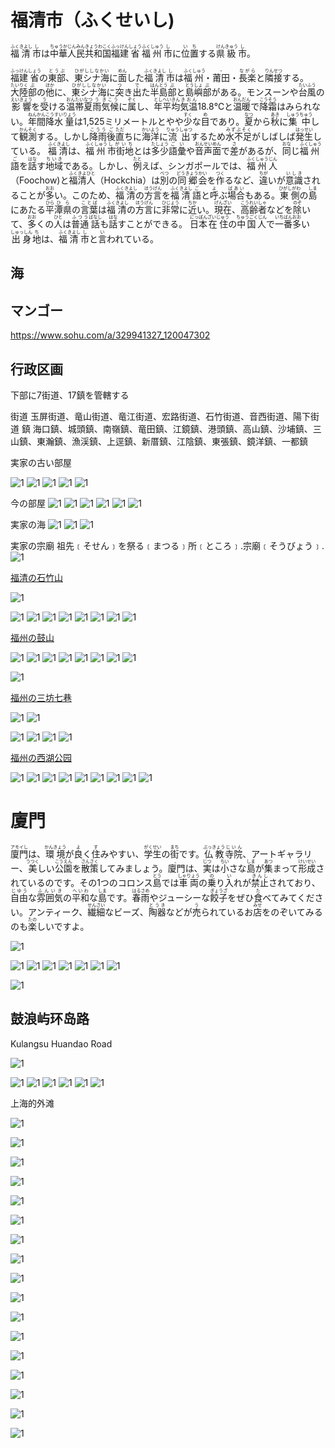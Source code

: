 
# 福清市（ふくせいし)
<ruby><rb>福</rb><rt>ふく</rt></ruby><ruby><rb>清</rb><rt>きよし</rt></ruby><ruby><rb>市</rb><rt>し</rt></ruby>は<ruby><rb>中華人民共和国</rb><rt>ちゅうかじんみんきょうわこく</rt></ruby><ruby><rb>福建</rb><rt>ふっけん</rt></ruby><ruby><rb>省</rb><rt>しょう</rt></ruby><ruby><rb>福</rb><rt>ふく</rt></ruby><ruby><rb>州</rb><rt>しゅう</rt></ruby><ruby><rb>市</rb><rt>し</rt></ruby>に<ruby><rb>位置</rb><rt>いち</rt></ruby>する<ruby><rb>県</rb><rt>けん</rt></ruby><ruby><rb>級</rb><rt>きゅう</rt></ruby><ruby><rb>市</rb><rt>し</rt></ruby>。

<ruby><rb>福建</rb><rt>ふっけん</rt></ruby><ruby><rb>省</rb><rt>しょう</rt></ruby>の<ruby><rb>東部</rb><rt>とうぶ</rt></ruby>、<ruby><rb>東シナ海</rb><rt>ひがししなかい</rt></ruby>に<ruby><rb>面</rb><rt>めん</rt></ruby>した<ruby><rb>福</rb><rt>ふく</rt></ruby><ruby><rb>清</rb><rt>きよし</rt></ruby><ruby><rb>市</rb><rt>し</rt></ruby>は<ruby><rb>福</rb><rt>ふく</rt></ruby><ruby><rb>州</rb><rt>しゅう</rt></ruby>・<ruby><rb>莆田</rb><rt>・</rt></ruby>・<ruby><rb>長楽</rb><rt>ながら</rt></ruby>と<ruby><rb>隣接</rb><rt>りんせつ</rt></ruby>する。<ruby><rb>大陸</rb><rt>たいりく</rt></ruby><ruby><rb>部</rb><rt>ぶ</rt></ruby>の<ruby><rb>他</rb><rt>ほか</rt></ruby>に、<ruby><rb>東シナ海</rb><rt>ひがししなかい</rt></ruby>に<ruby><rb>突</rb><rt>つ</rt></ruby>き<ruby><rb>出</rb><rt>で</rt></ruby>た<ruby><rb>半島</rb><rt>はんとう</rt></ruby><ruby><rb>部</rb><rt>ぶ</rt></ruby>と<ruby><rb>島嶼</rb><rt>とうしょ</rt></ruby><ruby><rb>部</rb><rt>ぶ</rt></ruby>がある。モンスーンや<ruby><rb>台風</rb><rt>たいふう</rt></ruby>の<ruby><rb>影響</rb><rt>えいきょう</rt></ruby>を<ruby><rb>受</rb><rt>う</rt></ruby>ける<ruby><rb>温帯</rb><rt>おんたい</rt></ruby><ruby><rb>夏</rb><rt>なつ</rt></ruby><ruby><rb>雨</rb><rt>う</rt></ruby><ruby><rb>気候</rb><rt>きこう</rt></ruby>に<ruby><rb>属</rb><rt>ぞく</rt></ruby>し、<ruby><rb>年</rb><rt>とし</rt></ruby><ruby><rb>平均</rb><rt>へいきん</rt></ruby><ruby><rb>気温</rb><rt>きおん</rt></ruby>18.8℃と<ruby><rb>温暖</rb><rt>おんだん</rt></ruby>で<ruby><rb>降霜</rb><rt>こうそう</rt></ruby>はみられない。<ruby><rb>年間</rb><rt>ねんかん</rt></ruby><ruby><rb>降水</rb><rt>こうすい</rt></ruby><ruby><rb>量</rb><rt>りょう</rt></ruby>は1,525ミリメートルとやや<ruby><rb>少</rb><rt>すく</rt></ruby>な<ruby><rb>目</rb><rt>め</rt></ruby>であり。<ruby><rb>夏</rb><rt>なつ</rt></ruby>から<ruby><rb>秋</rb><rt>あき</rt></ruby>に<ruby><rb>集中</rb><rt>しゅうちゅう</rt></ruby>して<ruby><rb>観測</rb><rt>かんそく</rt></ruby>する。しかし<ruby><rb>降雨</rb><rt>こうう</rt></ruby><ruby><rb>後</rb><rt>ご</rt></ruby><ruby><rb>直</rb><rt>ただ</rt></ruby>ちに<ruby><rb>海洋</rb><rt>かいよう</rt></ruby>に<ruby><rb>流出</rb><rt>りゅうしゅつ</rt></ruby>するため<ruby><rb>水不足</rb><rt>みずぶそく</rt></ruby>がしばしば<ruby><rb>発生</rb><rt>はっせい</rt></ruby>している。 <ruby><rb>福</rb><rt>ふく</rt></ruby><ruby><rb>清</rb><rt>きよし</rt></ruby>は、<ruby><rb>福</rb><rt>ふく</rt></ruby><ruby><rb>州</rb><rt>しゅう</rt></ruby><ruby><rb>市街地</rb><rt>しがいち</rt></ruby>とは<ruby><rb>多少</rb><rt>たしょう</rt></ruby><ruby><rb>語彙</rb><rt>ごい</rt></ruby>や<ruby><rb>音声</rb><rt>おんせい</rt></ruby><ruby><rb>面</rb><rt>めん</rt></ruby>で<ruby><rb>差</rb><rt>さ</rt></ruby>があるが、<ruby><rb>同</rb><rt>おな</rt></ruby>じ<ruby><rb>福</rb><rt>ふく</rt></ruby><ruby><rb>州</rb><rt>しゅう</rt></ruby><ruby><rb>語</rb><rt>ご</rt></ruby>を<ruby><rb>話</rb><rt>はな</rt></ruby>す<ruby><rb>地域</rb><rt>ちいき</rt></ruby>である。しかし、<ruby><rb>例</rb><rt>たと</rt></ruby>えば、シンガポールでは、<ruby><rb>福</rb><rt>ふく</rt></ruby><ruby><rb>州</rb><rt>しゅう</rt></ruby><ruby><rb>人</rb><rt>じん</rt></ruby>（Foochow)と<ruby><rb>福</rb><rt>ふく</rt></ruby><ruby><rb>清人</rb><rt>きよひと</rt></ruby>（Hockchia）は<ruby><rb>別</rb><rt>べつ</rt></ruby>の<ruby><rb>同郷</rb><rt>どうきょう</rt></ruby><ruby><rb>会</rb><rt>かい</rt></ruby>を<ruby><rb>作</rb><rt>つく</rt></ruby>るなど、<ruby><rb>違</rb><rt>ちが</rt></ruby>いが<ruby><rb>意識</rb><rt>いしき</rt></ruby>されることが<ruby><rb>多</rb><rt>おお</rt></ruby>い。このため、<ruby><rb>福</rb><rt>ふく</rt></ruby><ruby><rb>清</rb><rt>きよし</rt></ruby>の<ruby><rb>方言</rb><rt>ほうげん</rt></ruby>を<ruby><rb>福</rb><rt>ふく</rt></ruby><ruby><rb>清</rb><rt>きよし</rt></ruby><ruby><rb>語</rb><rt>ご</rt></ruby>と<ruby><rb>呼</rb><rt>よ</rt></ruby>ぶ<ruby><rb>場合</rb><rt>ばあい</rt></ruby>もある。<ruby><rb>東側</rb><rt>ひがしがわ</rt></ruby>の<ruby><rb>島</rb><rt>しま</rt></ruby>にあたる<ruby><rb>平</rb><rt>ひら</rt></ruby><ruby><rb>潭県</rb><rt>ひら</rt></ruby>の<ruby><rb>言葉</rb><rt>ことば</rt></ruby>は<ruby><rb>福</rb><rt>ふく</rt></ruby><ruby><rb>清</rb><rt>きよし</rt></ruby>の<ruby><rb>方言</rb><rt>ほうげん</rt></ruby>に<ruby><rb>非常</rb><rt>ひじょう</rt></ruby>に<ruby><rb>近</rb><rt>ちか</rt></ruby>い。<ruby><rb>現在</rb><rt>げんざい</rt></ruby>、<ruby><rb>高齢</rb><rt>こうれい</rt></ruby><ruby><rb>者</rb><rt>しゃ</rt></ruby>などを<ruby><rb>除</rb><rt>のぞ</rt></ruby>いて、<ruby><rb>多</rb><rt>おお</rt></ruby>くの<ruby><rb>人</rb><rt>ひと</rt></ruby>は<ruby><rb>普通</rb><rt>ふつう</rt></ruby><ruby><rb>話</rb><rt>ばなし</rt></ruby>も<ruby><rb>話</rb><rt>はな</rt></ruby>すことができる。 <ruby><rb>日本</rb><rt>にっぽん</rt></ruby><ruby><rb>在住</rb><rt>ざいじゅう</rt></ruby>の<ruby><rb>中国人</rb><rt>ちゅうごくじん</rt></ruby>で<ruby><rb>一番</rb><rt>いちばん</rt></ruby><ruby><rb>多</rb><rt>おお</rt></ruby>い<ruby><rb>出身</rb><rt>しゅっしん</rt></ruby><ruby><rb>地</rb><rt>ち</rt></ruby>は、<ruby><rb>福</rb><rt>ふく</rt></ruby><ruby><rb>清</rb><rt>きよし</rt></ruby><ruby><rb>市</rb><rt>し</rt></ruby>と<ruby><rb>言</rb><rt>い</rt></ruby>われている。

## 海



## マンゴー

https://www.sohu.com/a/329941327_120047302


## 行政区画


下部に7街道、17鎮を管轄する

街道
玉屏街道、竜山街道、竜江街道、宏路街道、石竹街道、音西街道、陽下街道
鎮
海口鎮、城頭鎮、南嶺鎮、竜田鎮、江鏡鎮、港頭鎮、高山鎮、沙埔鎮、三山鎮、東瀚鎮、漁渓鎮、上逕鎮、新厝鎮、江陰鎮、東張鎮、鏡洋鎮、一都鎮


実家の古い部屋

![1](image/fuxi01.jpg)
![1](image/fuxi03.jpg)
![1](image/fuxi05.jpg)
![1](image/fuxi08.jpg)
![1](image/fuxi09.jpg)

今の部屋
![1](image/fuxi06.jpg)
![1](image/fuxi20.jpg)
![1](image/fuxi21.jpg)
![1](image/fuxi22.jpg)
![1](image/fuxi23.jpg)
![1](image/fuxi24.jpg)

実家の海
![1](image/fuxi04.jpg)
![1](image/fuxi07.jpg)
![1](image/fuxi18.png)




実家の宗廟
祖先﹝そせん﹞を祭る﹝まつる﹞所﹝ところ﹞.宗廟﹝そうびょう﹞.
![1](image/fuxi02.jpg)


[福清の石竹山](https://www.tripadvisor.jp/Attraction_Review-g657954-d1851038-Reviews-Shizhu_Mountain-Fuqing_Fujian.html)

![1](image/fuxi11.jpg)

![1](image/fuxi10.jpg)
![1](image/fuxi11.jpg)
![1](image/fuxi12.jpg)
![1](image/fuxi13.jpg)
![1](image/fuxi14.jpg)
![1](image/fuxi15.jpg)
![1](image/fuxi16.jpg)
![1](image/fuxi17.jpg)



[福州の鼓山](https://www.tripadvisor.jp/Attraction_Review-g297405-d561401-Reviews-Drum_Mountain_Gu_Shan-Fuzhou_Fujian.html)

![1](https://timgsa.baidu.com/timg?image&quality=80&size=b9999_10000&sec=1599491448315&di=8c519f40f69a2e617df7edb8c1d8217c&imgtype=0&src=http%3A%2F%2Fattach.bbs.miui.com%2Fforum%2F201211%2F13%2F143024328zv3va7ziibw7a.jpg)
![1](https://timgsa.baidu.com/timg?image&quality=80&size=b9999_10000&sec=1599491487127&di=555042174550fdcc8e6bbcfe0741b434&imgtype=0&src=http%3A%2F%2Fimg0.imgtn.bdimg.com%2Fit%2Fu%3D3486572225%2C114106186%26fm%3D214%26gp%3D0.jpg)
![1](https://timgsa.baidu.com/timg?image&quality=80&size=b9999_10000&sec=1599491448310&di=e3e4f4b0f6841f5e0cdba986b2da5d2f&imgtype=0&src=http%3A%2F%2Fwww.917ii.com%2Fbbs%2Fdata%2Fattachment%2Fforum%2F201512%2F17%2F091146y7qlgg8tloozaawg.jpg)
![1](https://timgsa.baidu.com/timg?image&quality=80&size=b9999_10000&sec=1599491448310&di=69a1cca1d52f36b7a59352bd8b0baa60&imgtype=0&src=http%3A%2F%2F5b0988e595225.cdn.sohucs.com%2Fimages%2F20180118%2F2593d3d72fdf4b818df5f6274cdb4907.jpeg)
![1](https://timgsa.baidu.com/timg?image&quality=80&size=b9999_10000&sec=1599491448310&di=4548ed0e3d5b1d34e309b1cb4e36be6b&imgtype=0&src=http%3A%2F%2Fyouimg1.c-ctrip.com%2Ftarget%2Ffd%2Ftg%2Fg3%2FM03%2F45%2FA1%2FCggYGVZuAE-ACaDpAAR3VLy93Ak663.jpg)
![1](https://ss1.bdstatic.com/70cFuXSh_Q1YnxGkpoWK1HF6hhy/it/u=516040227,4168594752&fm=26&gp=0.jpg)
![1](https://ss1.bdstatic.com/70cFvXSh_Q1YnxGkpoWK1HF6hhy/it/u=1279246586,3626859225&fm=26&gp=0.jpg)
![1](https://ss1.bdstatic.com/70cFvXSh_Q1YnxGkpoWK1HF6hhy/it/u=1279246586,3626859225&fm=26&gp=0.jpg)

![1](https://timgsa.baidu.com/timg?image&quality=80&size=b9999_10000&sec=1599491560069&di=2983372a97c4698cb30f83884d38c68d&imgtype=0&src=http%3A%2F%2Fcdn.moji002.com%2Fimages%2Fsimgs%2F2017%2F04%2F29%2F14934202060.73261500.1840_android.jpg)


[福州の三坊七巷](https://www.tripadvisor.jp/Attraction_Review-g297405-d1851046-Reviews-Architectural_buildings_of_Sanfang_Qixiang_and_Zhuzi_Workshop-Fuzhou_Fujian.html)

![1](https://timgsa.baidu.com/timg?image&quality=80&size=b9999_10000&sec=1599491772472&di=8e1e5ab4305e405b015ca84835c0b31e&imgtype=0&src=http%3A%2F%2Fpic1.win4000.com%2Fwallpaper%2Fd%2F53c7354766c5f.jpg)
![1](https://timgsa.baidu.com/timg?image&quality=80&size=b9999_10000&sec=1599491772472&di=f46a1fef715e0a10694c416558a521eb&imgtype=0&src=http%3A%2F%2Fdimg08.c-ctrip.com%2Fimages%2F1004070000002sngx6B9E_C_671_10000_Q90.jpg)

![1](https://timgsa.baidu.com/timg?image&quality=80&size=b9999_10000&sec=1599491772469&di=0440f7d82578c5cdd3a2110247f02714&imgtype=0&src=http%3A%2F%2Fimg1.qunarzz.com%2Ftravel%2Fd5%2F1507%2F96%2F9cca56c3b7c852.jpg_r_720x480x95_a1bae872.jpg)
![1](https://timgsa.baidu.com/timg?image&quality=80&size=b9999_10000&sec=1599491772466&di=f4f031961f0b0dc0fe3e8b92c81f0d3e&imgtype=0&src=http%3A%2F%2Fimg.pconline.com.cn%2Fimages%2Fupload%2Fupc%2Ftx%2Fphotoblog%2F1310%2F01%2Fc30%2F26717732_26717732_1380628905343_mthumb.jpg)
![1](https://timgsa.baidu.com/timg?image&quality=80&size=b9999_10000&sec=1599491772464&di=d758b05dbf6caafd86449bd69c3e5bc9&imgtype=0&src=http%3A%2F%2Fs2.lvjs.com.cn%2Fuploads%2Fpc%2Fplace2%2F2015-12-03%2F26b1bcfe-7f26-408d-8322-4ac5962cff8a.jpg)
![1](https://timgsa.baidu.com/timg?image&quality=80&size=b9999_10000&sec=1599491833781&di=d6e8f2e6f2dcf111dc62220bc29b8ff2&imgtype=0&src=http%3A%2F%2Fwmf.fjsen.com%2Fimages%2Fattachement%2Fjpg%2Fsite103%2F20120910%2F4437e612cf0411b78e0c5b.jpg)



[福州の西湖公园](https://timgsa.baidu.com/timg?image&quality=80&size=b9999_10000&sec=1599491560069&di=2983372a97c4698cb30f83884d38c68d&imgtype=0&src=http%3A%2F%2Fcdn.moji002.com%2Fimages%2Fsimgs%2F2017%2F04%2F29%2F14934202060.73261500.1840_android.jpg)

![1](https://timgsa.baidu.com/timg?image&quality=80&size=b9999_10000&sec=1599491895691&di=41ed34f70bcadced2f2714592c0d5909&imgtype=0&src=http%3A%2F%2Fbbs-fd.zol-img.com.cn%2Ft_s1200x5000%2Fg4%2FM05%2F0E%2F07%2FCg-4WVIRzwqIHWhEABBzsPgG9fQAAK4-wHGy3cAEHPI478.jpg)
![1](https://timgsa.baidu.com/timg?image&quality=80&size=b9999_10000&sec=1599491895691&di=c6f04416adb42ee365cce34051e0522d&imgtype=0&src=http%3A%2F%2Fp2-q.mafengwo.net%2Fs12%2FM00%2F2F%2F09%2FwKgED1vaxZGAJz0BAAx1qFTfM_g78.jpeg%3FimageMogr2%2Fstrip)
![1](https://timgsa.baidu.com/timg?image&quality=80&size=b9999_10000&sec=1599491895690&di=28c18b51f9830d5e589f419448c84e8b&imgtype=0&src=http%3A%2F%2Fimg.pconline.com.cn%2Fimages%2Fupload%2Fupc%2Ftx%2Fitbbs%2F1212%2F06%2Fc0%2F16380342_1354723999187_1024x1024it.jpg)
![1](https://timgsa.baidu.com/timg?image&quality=80&size=b9999_10000&sec=1599491895689&di=cd5a3f7e3c2a6ce33b1d271a87784b3b&imgtype=0&src=http%3A%2F%2Fwww.fzits.com%2Fattached%2Fimage%2F20200103%2F20200103092317_4773.jpg)
![1](https://ss0.bdstatic.com/70cFvHSh_Q1YnxGkpoWK1HF6hhy/it/u=3118056179,3039626519&fm=26&gp=0.jpg)
![1](https://timgsa.baidu.com/timg?image&quality=80&size=b9999_10000&sec=1599491955273&di=df92788dd4260339dac553022adac8c5&imgtype=0&src=http%3A%2F%2Fimg8.zol.com.cn%2Fbbs%2Fupload%2F24479%2F24478966.JPG)
![1](https://timgsa.baidu.com/timg?image&quality=80&size=b9999_10000&sec=1599491955273&di=0183b80eeb57a8f9b3a7b2640a31dff8&imgtype=0&src=http%3A%2F%2F5b0988e595225.cdn.sohucs.com%2Fimages%2F20171102%2Fc9b1f382e5db45d88e299e53bfa6d9d9.jpeg)
![1](https://timgsa.baidu.com/timg?image&quality=80&size=b9999_10000&sec=1599491955273&di=037fe65dee4cfc58cc95174bacf5aed2&imgtype=0&src=http%3A%2F%2Fi2.chinanews.com%2Fsimg%2Fhd%2F2017%2F04%2F02%2Faef233f6c5674236b9b30b427009d605.jpg)
![1](https://timgsa.baidu.com/timg?image&quality=80&size=b9999_10000&sec=1599491955271&di=850be5a6c3ea9ff05f8ae16b3bf2f374&imgtype=0&src=http%3A%2F%2Fimg.pconline.com.cn%2Fimages%2Fupload%2Fupc%2Ftx%2Fitbbs%2F1402%2F26%2Fc33%2F31601417_1393428118822_mthumb.jpg)




 # 廈門
<ruby><rb>廈門</rb><rt>アモイし</rt></ruby>は、<ruby><rb>環境</rb><rt>かんきょう</rt></ruby>が<ruby><rb>良</rb><rt>よ</rt></ruby>く<ruby><rb>住</rb><rt>す</rt></ruby>みやすい、<ruby><rb>学生</rb><rt>がくせい</rt></ruby>の<ruby><rb>街</rb><rt>まち</rt></ruby>です。<ruby><rb>仏教</rb><rt>ぶっきょう</rt></ruby><ruby><rb>寺院</rb><rt>じいん</rt></ruby>、アートギャラリー、<ruby><rb>美</rb><rt>うつく</rt></ruby>しい<ruby><rb>公園</rb><rt>こうえん</rt></ruby>を<ruby><rb>散策</rb><rt>さんさく</rt></ruby>してみましょう。<ruby><rb>廈門</rb><rt>。</rt></ruby>は、<ruby><rb>実</rb><rt>じつ</rt></ruby>は<ruby><rb>小</rb><rt>ちい</rt></ruby>さな<ruby><rb>島</rb><rt>しま</rt></ruby>が<ruby><rb>集</rb><rt>あつ</rt></ruby>まって<ruby><rb>形成</rb><rt>けいせい</rt></ruby>されているのです。その1つのコロンス<ruby><rb>島</rb><rt>とう</rt></ruby>では<ruby><rb>車両</rb><rt>しゃりょう</rt></ruby>の<ruby><rb>乗</rb><rt>の</rt></ruby>り<ruby><rb>入</rb><rt>い</rt></ruby>れが<ruby><rb>禁止</rb><rt>きんし</rt></ruby>されており、<ruby><rb>自由</rb><rt>じゆう</rt></ruby>な<ruby><rb>雰囲気</rb><rt>ふんいき</rt></ruby>の<ruby><rb>平和</rb><rt>へいわ</rt></ruby>な<ruby><rb>島</rb><rt>しま</rt></ruby>です。<ruby><rb>春雨</rb><rt>はるさめ</rt></ruby>やジューシーな<ruby><rb>餃子</rb><rt>ぎょうざ</rt></ruby>をぜひ<ruby><rb>食</rb><rt>た</rt></ruby>べてみてください。アンティーク、<ruby><rb>繊細</rb><rt>せんさい</rt></ruby>なビーズ、<ruby><rb>陶器</rb><rt>とうき</rt></ruby>などが<ruby><rb>売</rb><rt>う</rt></ruby>られているお<ruby><rb>店</rb><rt>みせ</rt></ruby>をのぞいてみるのも<ruby><rb>楽</rb><rt>たの</rt></ruby>しいですよ。


![1](https://media-cdn.tripadvisor.com/media/photo-o/06/94/d4/db/millennium-temple.jpg)

![1](https://media-cdn.tripadvisor.com/media/photo-o/06/94/d4/d5/yacht.jpg)
![1](https://media-cdn.tripadvisor.com/media/photo-o/06/94/d4/de/shopping-street.jpg)
![1](https://timgsa.baidu.com/timg?image&quality=80&size=b9999_10000&sec=1599491144718&di=2e7b7c07254c08ee3dab6844676efe7b&imgtype=0&src=http%3A%2F%2Fscience.china.com.cn%2Fimages%2F2019-01%2F07%2F9cfbe930-8863-46b5-80a7-38628379ec16.jpg)
![1](https://timgsa.baidu.com/timg?image&quality=80&size=b9999_10000&sec=1599491144718&di=a5578309f3c955ce51ae1f6434f7580e&imgtype=0&src=http%3A%2F%2Fn.sinaimg.cn%2Fsinacn%2Fw703h300%2F20180225%2Fed21-fyrwsqi0757716.jpg)
![1](https://timgsa.baidu.com/timg?image&quality=80&size=b9999_10000&sec=1599491211689&di=e51d05778b193bfd29c56b16ee7f466b&imgtype=0&src=http%3A%2F%2Fm.tuniucdn.com%2Ffb2%2Ft1%2FG3%2FM00%2F07%2FCA%2FCii_JVlF73GIFhmLAAGbukggqNAAAAtFQFNFG4AAZvS170_w1536_h0_c0_t0.jpg)
![1](https://timgsa.baidu.com/timg?image&quality=80&size=b9999_10000&sec=1599491240720&di=3730b246556fcab598a0c8f73165ec9d&imgtype=0&src=http%3A%2F%2Finews.gtimg.com%2Fnewsapp_match%2F0%2F7805062281%2F0.jpg)
![1](https://timgsa.baidu.com/timg?image&quality=80&size=b9999_10000&sec=1599491240719&di=6dbe69c71ae453d8791b6cb42d33c54f&imgtype=0&src=http%3A%2F%2Fimg1.qunarzz.com%2Ftravel%2Fd1%2F1506%2F22%2F99e7beee27a900.jpg_r_650x650x95_026ee140.jpg)

![1](https://media-cdn.tripadvisor.com/media/photo-o/09/b5/fc/bc/lujiang.jpg)

## 鼓浪屿环岛路
Kulangsu Huandao Road

![1](https://timgsa.baidu.com/timg?image&quality=80&size=b9999_10000&sec=1599490993553&di=34468872726f70215e4670dbfc76c670&imgtype=0&src=http%3A%2F%2F5b0988e595225.cdn.sohucs.com%2Fimages%2F20180116%2F928918ad72c64a6a897e36e9eec5bc0a.jpeg)

![1](https://timgsa.baidu.com/timg?image&quality=80&size=b9999_10000&sec=1599490993553&di=2211ae7e885c33e365f3d360ef6f030b&imgtype=0&src=http%3A%2F%2Fgolf.csair.com%2Fcn%2Ftourguide%2Fbefore_ready%2Fdestination%2Fdestination%2Fxiamen%2Fresource%2Fa6a0ac5ba2654a17b2fece53fa383241.jpg)
![1](https://timgsa.baidu.com/timg?image&quality=80&size=b9999_10000&sec=1599490993553&di=b657b2aa224d3455d524226aae402d17&imgtype=0&src=http%3A%2F%2Fn.sinaimg.cn%2Fsinacn06%2F328%2Fw1773h955%2F20180527%2F110b-hcaqueu7418414.jpg)
![1](https://timgsa.baidu.com/timg?image&quality=80&size=b9999_10000&sec=1599490993552&di=3257e345f703532107e8e2fc1f2e099c&imgtype=0&src=http%3A%2F%2Fwww.xinhuanet.com%2Fglobe%2F2017-07%2F31%2F136470718_15009521241251n.jpg)
![1](https://timgsa.baidu.com/timg?image&quality=80&size=b9999_10000&sec=1599491067685&di=e02c5f4af4b3aee3452be7e4e3870c98&imgtype=0&src=http%3A%2F%2Frmrbcmsonline.peopleapp.com%2Fupload%2Fzw%2Fbjh_image%2F1563710508_9bf67f2bb60e0ef45ec619bf4c986c8b.jpeg)
![1](https://timgsa.baidu.com/timg?image&quality=80&size=b9999_10000&sec=1599490993550&di=adb8412530566f37c0ba8d327293052b&imgtype=0&src=http%3A%2F%2Fimg.08087.cc%2Fuploads%2F20191221%2F21%2F1576936035-yfrbJmRnSc.jpg)
![1](https://timgsa.baidu.com/timg?image&quality=80&size=b9999_10000&sec=1599490993771&di=e7268741ba7fa7b229bb05025442d6f0&imgtype=0&src=http%3A%2F%2Fdingyue.nosdn.127.net%2FQv8hOB2alsS440Cd1RCIgjBc4JhEzfmJny4MthbiD1b3y1547217764345compressflag.jpeg)


上海的外滩

![1](image/sh01.jpeg)

![1](image/sh02)

![1](image/sh03)

![1](https://timgsa.baidu.com/timg?image&quality=80&size=b9999_10000&sec=1599492292620&di=336d3128b34af699c4e21dadd030838d&imgtype=0&src=http%3A%2F%2Fdimg04.c-ctrip.com%2Fimages%2Ffd%2Fvacations%2Fg2%2FM06%2F3B%2FE4%2FCghzgFWtrmuAH9kCAAKDSLcy2mQ791.jpg)

![1](https://timgsa.baidu.com/timg?image&quality=80&size=b9999_10000&sec=1599492292620&di=98f5f4785bb15f8f70449e231c023ed0&imgtype=0&src=http%3A%2F%2Fassets.muniao.com%2Fuploadfiles%2Fimage%2F20160817%2F14714226363883192.jpg)

![1](https://timgsa.baidu.com/timg?image&quality=80&size=b9999_10000&sec=1599492292618&di=0d14aff3e237aa99d42d3dbcede44602&imgtype=0&src=http%3A%2F%2Fyouimg1.c-ctrip.com%2Ftarget%2F100s0j000000ahssi3C48.jpg)


![1](https://timgsa.baidu.com/timg?image&quality=80&size=b9999_10000&sec=1599492292618&di=58eb3c98ce110cd78ecb441b432cd2d9&imgtype=0&src=http%3A%2F%2Fyouimg1.c-ctrip.com%2Ftarget%2Ffd%2Ftg%2Fg4%2FM07%2FAD%2FAD%2FCggYHlXGmBeAXlvCAANHES7xC_4270.jpg)

![1](https://timgsa.baidu.com/timg?image&quality=80&size=b9999_10000&sec=1599492292617&di=0fa6ad28ffc5e2f046065a195e69e6fb&imgtype=0&src=http%3A%2F%2Fimg.mp.itc.cn%2Fupload%2F20160817%2F74181b7c110144a8acfac4b7c44c044c_th.jpeg)


![1](https://timgsa.baidu.com/timg?image&quality=80&size=b9999_10000&sec=1599492475384&di=c88e82d108421b26ebb86e8e373c9ae2&imgtype=0&src=http%3A%2F%2Fimg.pconline.com.cn%2Fimages%2Fupload%2Fupc%2Ftx%2Fitbbs%2F1604%2F15%2Fc45%2F20368167_1460724300951_mthumb.jpg)


![1](https://timgsa.baidu.com/timg?image&quality=80&size=b9999_10000&sec=1599492488854&di=6b1f856189a00cd8b12751f48d116b5b&imgtype=0&src=http%3A%2F%2Fimg8.zol.com.cn%2Fbbs%2Fupload%2F20719%2F20718200.jpg)

![1](https://timgsa.baidu.com/timg?image&quality=80&size=b9999_10000&sec=1599492502718&di=0bb81f3c8e4b42ec703e7e4b96a3953d&imgtype=0&src=http%3A%2F%2Finews.gtimg.com%2Fnewsapp_match%2F0%2F2961301708%2F0)

![1](https://timgsa.baidu.com/timg?image&quality=80&size=b9999_10000&sec=1599492475382&di=b5e237ecb91b20de311daa1fab170d43&imgtype=0&src=http%3A%2F%2Fimg8.zol.com.cn%2Fbbs%2Fupload%2F17688%2F17687505.jpg)

![1](https://timgsa.baidu.com/timg?image&quality=80&size=b9999_10000&sec=1599492475382&di=428b5cad3b40e744dddfe4900ae3a018&imgtype=0&src=http%3A%2F%2Fimg8.zol.com.cn%2Fbbs%2Fupload%2F18750%2F18749736.JPG)


![1](image/sh08)

![1](image/sh07)

![1](image/sh05)

![1](image/sh04)